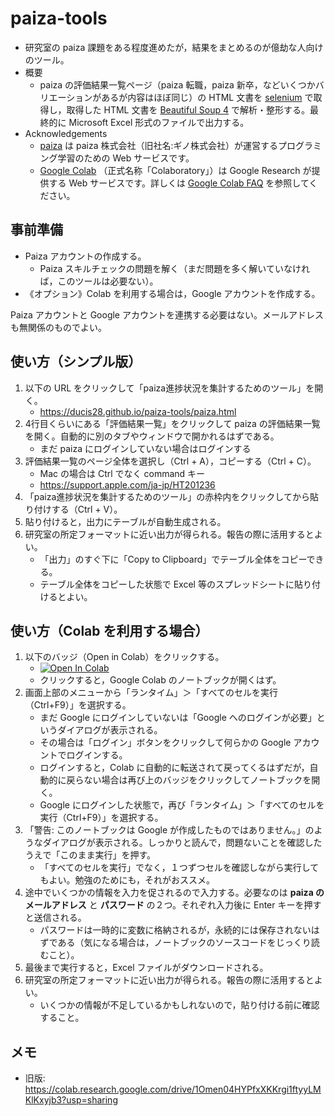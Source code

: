 # paiza-tools

- 研究室の paiza 課題をある程度進めたが，結果をまとめるのが億劫な人向けのツール。
- 概要
  - paiza の評価結果一覧ページ（paiza 転職，paiza 新卒，などいくつかバリエーションがあるが内容はほぼ同じ）の HTML 文書を [selenium](https://www.selenium.dev/) で取得し，取得した HTML 文書を [Beautiful Soup 4](https://www.crummy.com/software/BeautifulSoup/) で解析・整形する。最終的に Microsoft Excel 形式のファイルで出力する。
- Acknowledgements
  - [paiza](https://paiza.jp/) は paiza 株式会社（旧社名:ギノ株式会社）が運営するプログラミング学習のための Web サービスです。
  - [Google Colab](https://colab.research.google.com/notebooks/welcome.ipynb) （正式名称「Colaboratory」）は Google Research が提供する Web サービスです。詳しくは [Google Colab FAQ](https://research.google.com/colaboratory/faq.html) を参照してください。

## 事前準備

- Paiza アカウントの作成する。
  - Paiza スキルチェックの問題を解く（まだ問題を多く解いていなければ，このツールは必要ない）。
- 《オプション》Colab を利用する場合は，Google アカウントを作成する。

Paiza アカウントと Google アカウントを連携する必要はない。メールアドレスも無関係のものでよい。

## 使い方（シンプル版）

1. 以下の URL をクリックして「paiza進捗状況を集計するためのツール」を開く。
   - https://ducis28.github.io/paiza-tools/paiza.html
2. 4行目くらいにある「評価結果一覧」をクリックして paiza の評価結果一覧を開く。自動的に別のタブやウィンドウで開かれるはずである。
   - まだ paiza にログインしていない場合はログインする
3. 評価結果一覧のページ全体を選択し（Ctrl + A），コピーする（Ctrl + C）。
   - Mac の場合は Ctrl でなく command キー
   - https://support.apple.com/ja-jp/HT201236
4. 「paiza進捗状況を集計するためのツール」の赤枠内をクリックしてから貼り付けする（Ctrl + V）。
5. 貼り付けると，出力にテーブルが自動生成される。
6. 研究室の所定フォーマットに近い出力が得られる。報告の際に活用するとよい。
   - 「出力」のすぐ下に「Copy to Clipboard」でテーブル全体をコピーできる。
   - テーブル全体をコピーした状態で Excel 等のスプレッドシートに貼り付けるとよい。

## 使い方（Colab を利用する場合）

1. 以下のバッジ（Open in Colab）をクリックする。
   - [![Open In Colab](https://colab.research.google.com/assets/colab-badge.svg)](http://colab.research.google.com/github/ducis28/paiza-tools/blob/main/paiza.ipynb)
   - クリックすると，Google Colab のノートブックが開くはず。
2. 画面上部のメニューから「ランタイム」＞「すべてのセルを実行（Ctrl+F9）」を選択する。
   - まだ Google にログインしていないは「Google へのログインが必要」というダイアログが表示される。
   - その場合は「ログイン」ボタンをクリックして何らかの Google アカウントでログインする。
   - ログインすると，Colab に自動的に転送されて戻ってくるはずだが，自動的に戻らない場合は再び上のバッジをクリックしてノートブックを開く。
   - Google にログインした状態で，再び「ランタイム」＞「すべてのセルを実行（Ctrl+F9）」を選択する。
3. 「警告: このノートブックは Google が作成したものではありません。」のようなダイアログが表示される。しっかりと読んで，問題ないことを確認したうえで「このまま実行」を押す。
   - 「すべてのセルを実行」でなく，１つずつセルを確認しながら実行してもよい。勉強のためにも，それがおススメ。
4. 途中でいくつかの情報を入力を促されるので入力する。必要なのは **paiza のメールアドレス** と **パスワード** の２つ。それぞれ入力後に Enter キーを押すと送信される。
   - パスワードは一時的に変数に格納されるが，永続的には保存されないはずである（気になる場合は，ノートブックのソースコードをじっくり読むこと）。
5. 最後まで実行すると，Excel ファイルがダウンロードされる。
6. 研究室の所定フォーマットに近い出力が得られる。報告の際に活用するとよい。
   - いくつかの情報が不足しているかもしれないので，貼り付ける前に確認すること。

## メモ

- 旧版: https://colab.research.google.com/drive/1Omen04HYPfxXKKrgi1ftyyLMKlKxyjb3?usp=sharing
